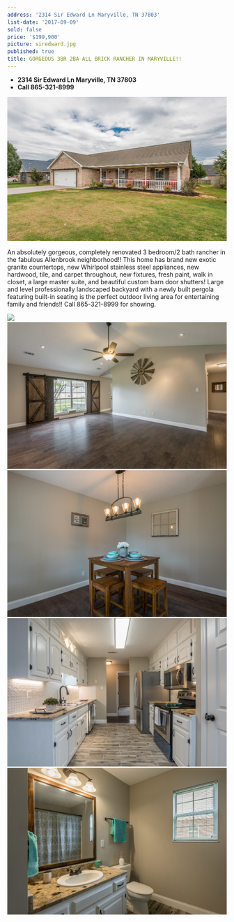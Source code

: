 ```yaml
---
address: '2314 Sir Edward Ln Maryville, TN 37803'
list-date: '2017-09-09'
sold: false
price: '$199,900'
picture: siredward.jpg
published: true
title: GORGEOUS 3BR 2BA ALL BRICK RANCHER IN MARYVILLE!!
---
```



* **2314 Sir Edward Ln Maryville, TN 37803**
* **Call 865-321-8999**

![](/uploads/versions/1-1---x----3600-2361x---.jpg)

An absolutely gorgeous, completely renovated 3 bedroom/2 bath rancher in the fabulous Allenbrook neighborhood!! This home has brand new exotic granite countertops, new Whirlpool stainless steel appliances, new hardwood, tile, and carpet throughout, new fixtures, fresh paint, walk in closet, a large master suite, and beautiful custom barn door shutters! Large and level professionally landscaped backyard with a newly built pergola featuring built-in seating is the perfect outdoor living area for entertaining family and friends!! Call 865-321-8999 for showing.

![](/uploads/versions/4-1---x----3600-2404x---.jpg)![](/uploads/versions/7-1---x----3600-2403x---.jpg)![](/uploads/versions/11-1---x----3600-2403x---.jpg)![](/uploads/versions/14-1---x----3600-2428x---.jpg)![](/uploads/versions/19---x----3600-2403x---.jpg)